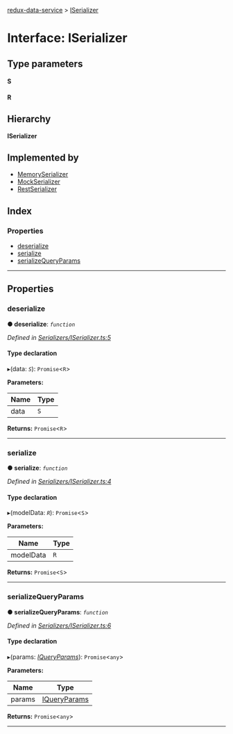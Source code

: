 [redux-data-service](../README.md) > [ISerializer](../interfaces/iserializer.md)

# Interface: ISerializer

## Type parameters
#### S 
#### R 
## Hierarchy

**ISerializer**

## Implemented by

* [MemorySerializer](../classes/memoryserializer.md)
* [MockSerializer](../classes/mockserializer.md)
* [RestSerializer](../classes/restserializer.md)

## Index

### Properties

* [deserialize](iserializer.md#deserialize)
* [serialize](iserializer.md#serialize)
* [serializeQueryParams](iserializer.md#serializequeryparams)

---

## Properties

<a id="deserialize"></a>

###  deserialize

**● deserialize**: *`function`*

*Defined in [Serializers/ISerializer.ts:5](https://github.com/Rediker-Software/redux-data-service/blob/2eee607/src/Serializers/ISerializer.ts#L5)*

#### Type declaration
▸(data: *`S`*): `Promise`<`R`>

**Parameters:**

| Name | Type |
| ------ | ------ |
| data | `S` |

**Returns:** `Promise`<`R`>

___
<a id="serialize"></a>

###  serialize

**● serialize**: *`function`*

*Defined in [Serializers/ISerializer.ts:4](https://github.com/Rediker-Software/redux-data-service/blob/2eee607/src/Serializers/ISerializer.ts#L4)*

#### Type declaration
▸(modelData: *`R`*): `Promise`<`S`>

**Parameters:**

| Name | Type |
| ------ | ------ |
| modelData | `R` |

**Returns:** `Promise`<`S`>

___
<a id="serializequeryparams"></a>

###  serializeQueryParams

**● serializeQueryParams**: *`function`*

*Defined in [Serializers/ISerializer.ts:6](https://github.com/Rediker-Software/redux-data-service/blob/2eee607/src/Serializers/ISerializer.ts#L6)*

#### Type declaration
▸(params: *[IQueryParams](iqueryparams.md)*): `Promise`<`any`>

**Parameters:**

| Name | Type |
| ------ | ------ |
| params | [IQueryParams](iqueryparams.md) |

**Returns:** `Promise`<`any`>

___

